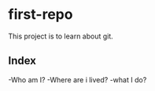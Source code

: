 # first-repo

This project is to learn about git.
## Index

-Who am I?
-Where are i lived?
-what I do?

